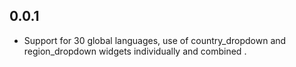 ## 0.0.1

* Support for 30 global languages, use of country_dropdown and region_dropdown widgets individually and combined .
